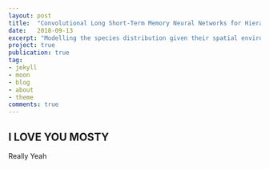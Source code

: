 ```yaml
---
layout: post
title:  "Convolutional Long Short-Term Memory Neural Networks for Hierarchical Species Prediction"
date:   2018-09-13
excerpt: "Modelling the species distribution given their spatial environmental features along with the species taxonomy."
project: true
publication: true
tag:
- jekyll 
- moon
- blog
- about
- theme
comments: true
---
```

## I LOVE YOU MOSTY
Really
Yeah
